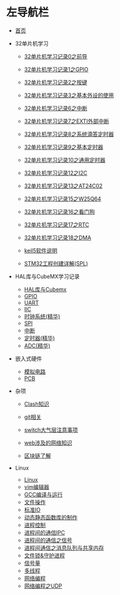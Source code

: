 # 左导航栏

- [首页](./start_page.md)

- 32单片机学习
  * [32单片机学习记录0之前导](./嵌入式相关博客/32单片机学习/32单片机学习记录0之前导.md)
    
  * [32单片机学习记录1之GPIO](./嵌入式相关博客/32单片机学习/32单片机学习记录1之GPIO.md)
    
  * [32单片机学习记录2之按键](./嵌入式相关博客/32单片机学习/32单片机学习记录2之按键.md)
    
  * [32单片机学习记录3之基本外设的使用](./嵌入式相关博客/32单片机学习/32单片机学习记录3之基本外设的使用.md)
    
  * [32单片机学习记录6之中断](./嵌入式相关博客/32单片机学习/32单片机学习记录6之中断.md)
    
  * [32单片机学习记录7之EXTI外部中断](./嵌入式相关博客/32单片机学习/32单片机学习记录7之EXTI外部中断.md)
    
  * [32单片机学习记录8之系统滴答定时器](./嵌入式相关博客/32单片机学习/32单片机学习记录8之系统滴答定时器.md)
    
  * [32单片机学习记录9之基本定时器](./嵌入式相关博客/32单片机学习/32单片机学习记录9之基本定时器.md)
    
  * [32单片机学习记录10之通用定时器](./嵌入式相关博客/32单片机学习/32单片机学习记录10之通用定时器.md)
    
  * [32单片机学习记录12之I2C](./嵌入式相关博客/32单片机学习/32单片机学习记录12之I2C.md)
    
  * [32单片机学习记录13之AT24C02](./嵌入式相关博客/32单片机学习/32单片机学习记录13之AT24C02.md)
    
  * [32单片机学习记录15之W25Q64](./嵌入式相关博客/32单片机学习/32单片机学习记录15之W25Q64.md)
    
  * [32单片机学习记录16之看门狗](./嵌入式相关博客/32单片机学习/32单片机学习记录16之看门狗.md)
    
  * [32单片机学习记录17之RTC](./嵌入式相关博客/32单片机学习/32单片机学习记录17之RTC.md)
    
  * [32单片机学习记录18之DMA](./嵌入式相关博客/32单片机学习/32单片机学习记录18之DMA.md)
    
  * [keil5软件说明](./嵌入式相关博客/32单片机学习/keil5软件说明.md)
    
  * [STM32工程创建详解(SPL)](./嵌入式相关博客/32单片机学习/STM32工程创建详解.md)
- HAL库与CubeMX学习记录
  - [HAL库与Cubemx](./嵌入式相关博客/HAL库与CubeMX学习记录/P1_HAL库与Cubemx.md)
  - [GPIO](./嵌入式相关博客/HAL库与CubeMX学习记录/P2_GPIO.md)
  - [UART](./嵌入式相关博客/HAL库与CubeMX学习记录/P3_UART.md)
  - [IIC](./嵌入式相关博客/HAL库与CubeMX学习记录/P4_IIC.md)
  - [时钟系统(精华)](./嵌入式相关博客/HAL库与CubeMX学习记录/P5_时钟系统(精华).md)
  - [SPI](./嵌入式相关博客/HAL库与CubeMX学习记录/P6_SPI.md)
  - [中断](./嵌入式相关博客/HAL库与CubeMX学习记录/P7_中断.md)
  - [定时器(精华)](./嵌入式相关博客/HAL库与CubeMX学习记录/P8_定时器(精华).md)
  - [ADC(精华)](./嵌入式相关博客/HAL库与CubeMX学习记录/P9_ADC(精华).md)
- 嵌入式硬件
  - [模拟电路](./嵌入式相关博客/嵌入式硬件/模拟电路.md)
  - [PCB](./嵌入式相关博客/嵌入式硬件/PCB.md)
- 杂项
  - [Clash知识](./杂项博客/Clash知识.md)
  - [git相关](./杂项博客/git相关.md)
  - [switch大气层注意事项](./杂项博客/switch大气层注意事项.md)
  - [web涉及的网络知识](./杂项博客/web涉及的网络知识.md)

  - [区块链了解](./杂项博客/区块链了解.md)
- Linux
  - [Linux](./Linux/Linux.md)
  - [vim编辑器](./Linux/P2vim编辑器.md)
  - [GCC编译与运行](./Linux/P3GCC编译与运行.md)
  - [文件操作](./Linux/P4_文件操作.md)
  - [标准IO](./Linux/P5_标准IO.md)
  - [动态静态函数库的制作](./Linux/P6_动态静态函数库的制作.md)
  - [进程控制](./Linux/P7_进程控制.md)
  - [进程间的通信IPC](./Linux/P8_进程间的通信IPC.md)
  - [进程间的通信之信号](./Linux/P9_进程间的通信之信号.md)
  - [进程间通信之消息队列与共享内存](./Linux/P10_进程间通信之消息队列与共享内存.md)
  - [文件锁&守护进程](./Linux/P11_文件锁&守护进程.md)
  - [信号量](./Linux/P12_信号量.md)
  - [多线程](./Linux/P13_多线程.md)
  - [网络编程](./Linux/P14_网络编程.md)
  - [网络编程之UDP](./Linux/P15_网络编程之UDP.md)